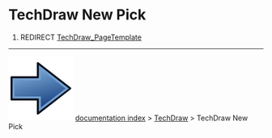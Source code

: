 # TechDraw New Pick
1.  REDIRECT [TechDraw_PageTemplate](TechDraw_PageTemplate.md)



---
![](images/Button_right.svg) [documentation index](../README.md) > [TechDraw](TechDraw_Workbench.md) > TechDraw New Pick
